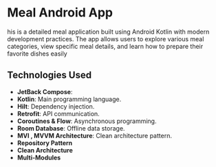 # Meal Android App

his is a detailed meal application built using Android Kotlin with modern development practices. The app allows users to explore various meal categories, 
view specific meal details, and learn how to prepare their favorite dishes easily



## Technologies Used
- **JetBack Compose**:
- **Kotlin**: Main programming language.
- **Hilt**: Dependency injection.
- **Retrofit**: API communication.
- **Coroutines & Flow**: Asynchronous programming.
- **Room Database**: Offline data storage.
- **MVI , MVVM Architecture**: Clean architecture pattern.
- **Repository Pattern**
- **Clean Architecture**
- **Multi-Modules**
